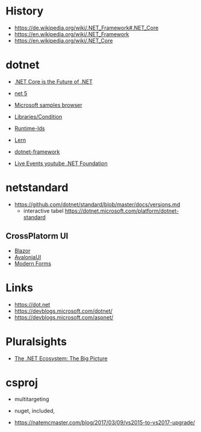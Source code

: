 
# History

* https://de.wikipedia.org/wiki/.NET_Framework#.NET_Core
* https://en.wikipedia.org/wiki/.NET_Framework
* https://en.wikipedia.org/wiki/.NET_Core


# dotnet

* [.NET Core is the Future of .NET](https://devblogs.microsoft.com/dotnet/net-core-is-the-future-of-net/)
* [net 5](https://devblogs.microsoft.com/dotnet/introducing-net-5/)
* [Microsoft samples browser](https://docs.microsoft.com/de-de/samples/browse/)
* [Libraries/Condition](https://docs.microsoft.com/en-us/dotnet/core/tutorials/libraries)
* [Runtime-Ids](https://docs.microsoft.com/de-de/dotnet/core/rid-catalog)
* [Lern](https://dotnet.microsoft.com/learn)
* [dotnet-framework](https://www.youtube.com/watch?v=79UWvR734wI)

* [Live Events youtube .NET Foundation](https://www.youtube.com/channel/UCiaZbznpWV1o-KLxj8zqR6A)

# netstandard 

* https://github.com/dotnet/standard/blob/master/docs/versions.md
  * interactive tabel https://dotnet.microsoft.com/platform/dotnet-standard


## CrossPlatorm UI

* [Blazor](https://blazor.net)
* [AvaloniaUI](https://github.com/AvaloniaUI/Avalonia)
* [Modern Forms](https://github.com/jpobst/Modern.Forms)

# Links

* https://dot.net
* https://devblogs.microsoft.com/dotnet/
* https://devblogs.microsoft.com/aspnet/



# Pluralsights

* [The .NET Ecosystem: The Big Picture](https://app.pluralsight.com/library/courses/dotnet-ecosystem-big-picture/table-of-contents)


# csproj

* multitargeting
* nuget, included,


* https://natemcmaster.com/blog/2017/03/09/vs2015-to-vs2017-upgrade/
